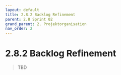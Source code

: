 ```yaml
---
layout: default
title: 2.8.2 Backlog Refinement
parent: 2.8 Sprint 02
grand_parent: 2. Projektorganisation
nav_order: 2
---
```


# 2.8.2 Backlog Refinement

>TBD
